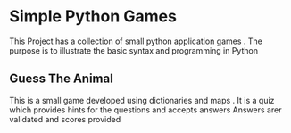 # Simple Python Games
This Project has a collection of small python application games .
The purpose is to illustrate the basic syntax and programming in Python 

## Guess The Animal 
This is a small game developed using dictionaries and maps .
It is a quiz which provides hints for the questions and accepts answers
Answers arer validated and scores provided 
